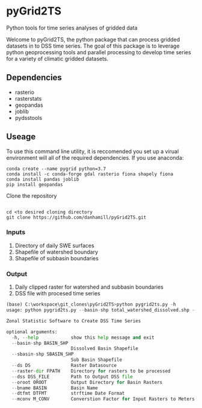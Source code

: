 # pyGrid2TS
Python tools for time series analyses of gridded data

Welcome to pyGrid2TS, the python package that can process gridded datasets in to DSS time series. The goal of this package is to leverage python geoprocessing tools and parallel processing to develop time series for a variety of climatic gridded datasets.

## Dependencies
- rasterio
- rasterstats
- geopandas
- joblib
- pydsstools


## Useage
To use this command line utility, it is reccomended you set up a virual environment will all of the required dependencies.  If you use anaconda:

```
conda create --name pygrid python=3.7
conda install -c conda-forge gdal rasterio fiona shapely fiona
conda install pandas joblib 
pip install geopandas

```

Clone the repository

```

cd <to desired cloning directory
git clone https://github.com/danhamill/pyGrid2TS.git

```

### Inputs

1. Directory of daily SWE surfaces
2. Shapefile of watershed boundary
3. Shapefile of subbasin boundaries

### Output

1. Daily clipped raster for watershed and subbasin boundaries
2. DSS file with procesed time series


```python
(base) C:\workspace\git_clones\pyGrid2TS>python pygrid2ts.py -h
usage: python pygrid2ts.py --basin-shp total_watershed_dissolved.shp --sbasin-shp total_watershed.shp --ds SONDAS --raster-dir snodas_dir --dss output_timeseries.dss --oroot output_dir --bname RIRIE --dtfmt %Y%m%d --mconv 1000.0

Zonal Statistic Software to Create DSS Time Series

optional arguments:
  -h, --help            show this help message and exit
  --basin-shp BASIN_SHP
                        Dissolved Basin Shapefile
  --sbasin-shp SBASIN_SHP
                        Sub Basin Shapefile
  --ds DS               Raster Datasource
  --raster-dir FPATH    Directory for rasters to be processed
  --dss DSS_FILE        Path to Output DSS file
  --oroot OROOT         Output Directory for Basin Rasters
  --bname BASIN         Basin Name
  --dtfmt DTFMT         strftime Date Format
  --mconv M_CONV        Converstion Factor for Input Rasters to Meters
 ```

